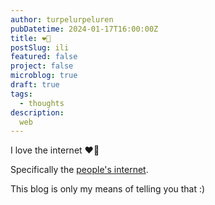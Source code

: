 ```yaml
---
author: turpelurpeluren
pubDatetime: 2024-01-17T16:00:00Z
title: ❤️👾
postSlug: ili
featured: false
project: false
microblog: true
draft: true
tags:
  - thoughts
description:
  web
---
```


I love the internet ❤️👾

Specifically the [people's internet](https://indieweb.org/).

This blog is only my means of telling you that :)
